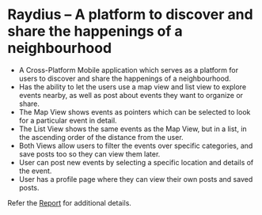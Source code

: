 # Raydius – A platform to discover and share the happenings of a neighbourhood

- A Cross-Platform Mobile application which serves as a platform for users to discover and share the happenings of a neighbourhood.
- Has the ability to let the users use a map view and list view to explore events nearby, as well as post about events they want to organize or share.
- The Map View shows events as pointers which can be selected to look for a particular event in detail.
- The List View shows the same events as the Map View, but in a list, in the ascending order of the distance from the user.
- Both Views allow users to filter the events over specific categories, and save posts too so they can view them later.
- User can post new events by selecting a specific location and details of the event.
- User has a profile page where they can view their own posts and saved posts.

Refer the [Report](https://github.com/Charan000/Agent-Based-Modeling-And-Simulation-of-Drug-Resistant-Diseases/blob/master/Report.pdf) for additional details.